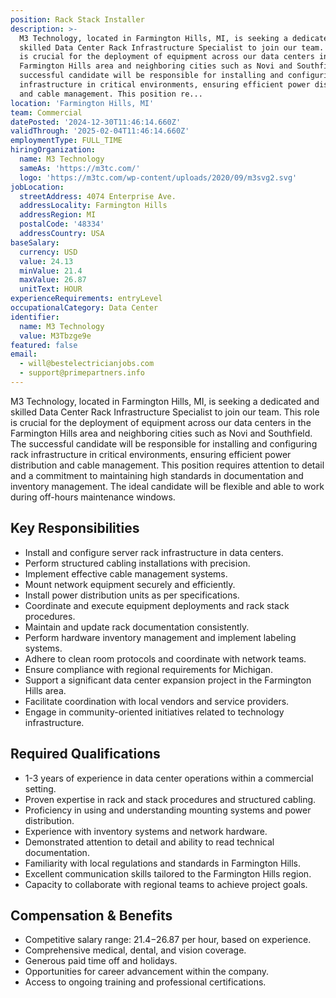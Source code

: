 ```yaml
---
position: Rack Stack Installer
description: >-
  M3 Technology, located in Farmington Hills, MI, is seeking a dedicated and
  skilled Data Center Rack Infrastructure Specialist to join our team. This role
  is crucial for the deployment of equipment across our data centers in the
  Farmington Hills area and neighboring cities such as Novi and Southfield. The
  successful candidate will be responsible for installing and configuring rack
  infrastructure in critical environments, ensuring efficient power distribution
  and cable management. This position re...
location: 'Farmington Hills, MI'
team: Commercial
datePosted: '2024-12-30T11:46:14.660Z'
validThrough: '2025-02-04T11:46:14.660Z'
employmentType: FULL_TIME
hiringOrganization:
  name: M3 Technology
  sameAs: 'https://m3tc.com/'
  logo: 'https://m3tc.com/wp-content/uploads/2020/09/m3svg2.svg'
jobLocation:
  streetAddress: 4074 Enterprise Ave.
  addressLocality: Farmington Hills
  addressRegion: MI
  postalCode: '48334'
  addressCountry: USA
baseSalary:
  currency: USD
  value: 24.13
  minValue: 21.4
  maxValue: 26.87
  unitText: HOUR
experienceRequirements: entryLevel
occupationalCategory: Data Center
identifier:
  name: M3 Technology
  value: M3Tbzge9e
featured: false
email:
  - will@bestelectricianjobs.com
  - support@primepartners.info
---
```




M3 Technology, located in Farmington Hills, MI, is seeking a dedicated and skilled Data Center Rack Infrastructure Specialist to join our team. This role is crucial for the deployment of equipment across our data centers in the Farmington Hills area and neighboring cities such as Novi and Southfield. The successful candidate will be responsible for installing and configuring rack infrastructure in critical environments, ensuring efficient power distribution and cable management. This position requires attention to detail and a commitment to maintaining high standards in documentation and inventory management. The ideal candidate will be flexible and able to work during off-hours maintenance windows. 

## Key Responsibilities

- Install and configure server rack infrastructure in data centers.
- Perform structured cabling installations with precision.
- Implement effective cable management systems.
- Mount network equipment securely and efficiently.
- Install power distribution units as per specifications.
- Coordinate and execute equipment deployments and rack stack procedures.
- Maintain and update rack documentation consistently.
- Perform hardware inventory management and implement labeling systems.
- Adhere to clean room protocols and coordinate with network teams.
- Ensure compliance with regional requirements for Michigan.
- Support a significant data center expansion project in the Farmington Hills area.
- Facilitate coordination with local vendors and service providers.
- Engage in community-oriented initiatives related to technology infrastructure.

## Required Qualifications

- 1-3 years of experience in data center operations within a commercial setting.
- Proven expertise in rack and stack procedures and structured cabling.
- Proficiency in using and understanding mounting systems and power distribution.
- Experience with inventory systems and network hardware.
- Demonstrated attention to detail and ability to read technical documentation.
- Familiarity with local regulations and standards in Farmington Hills.
- Excellent communication skills tailored to the Farmington Hills region.
- Capacity to collaborate with regional teams to achieve project goals.

## Compensation & Benefits

- Competitive salary range: $21.4-$26.87 per hour, based on experience.
- Comprehensive medical, dental, and vision coverage.
- Generous paid time off and holidays.
- Opportunities for career advancement within the company.
- Access to ongoing training and professional certifications.
